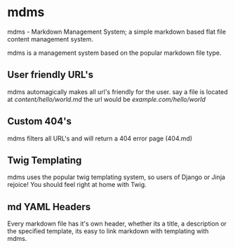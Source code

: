 # mdms
mdms - Markdown Management System; a simple markdown based flat file content management system.

mdms is a management system based on the popular markdown file type.

## User friendly URL's
mdms automagically makes all url's friendly for the user.
say a file is located at *content/hello/world.md* the url would be *example.com/hello/world*

## Custom 404's
mdms filters all URL's and will return a 404 error page (404.md)

## Twig Templating
mdms uses the popular twig templating system, so users of Django or Jinja rejoice! You should feel right at home with Twig.

## md YAML Headers
Every markdown file has it's own header, whether its a title, a description or the specified template, its easy to link markdown with templating with mdms.
